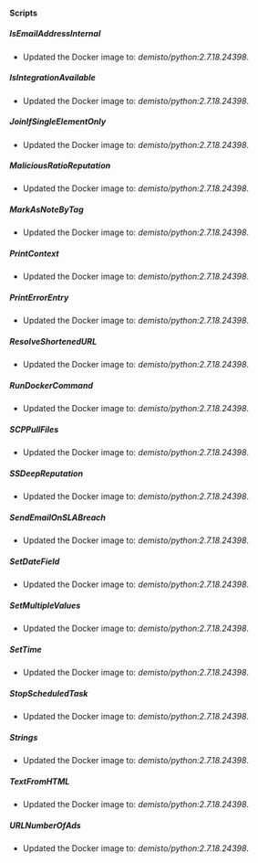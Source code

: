 
#### Scripts
##### IsEmailAddressInternal
- Updated the Docker image to: *demisto/python:2.7.18.24398*.
##### IsIntegrationAvailable
- Updated the Docker image to: *demisto/python:2.7.18.24398*.
##### JoinIfSingleElementOnly
- Updated the Docker image to: *demisto/python:2.7.18.24398*.
##### MaliciousRatioReputation
- Updated the Docker image to: *demisto/python:2.7.18.24398*.
##### MarkAsNoteByTag
- Updated the Docker image to: *demisto/python:2.7.18.24398*.
##### PrintContext
- Updated the Docker image to: *demisto/python:2.7.18.24398*.
##### PrintErrorEntry
- Updated the Docker image to: *demisto/python:2.7.18.24398*.
##### ResolveShortenedURL
- Updated the Docker image to: *demisto/python:2.7.18.24398*.
##### RunDockerCommand
- Updated the Docker image to: *demisto/python:2.7.18.24398*.
##### SCPPullFiles
- Updated the Docker image to: *demisto/python:2.7.18.24398*.
##### SSDeepReputation
- Updated the Docker image to: *demisto/python:2.7.18.24398*.
##### SendEmailOnSLABreach
- Updated the Docker image to: *demisto/python:2.7.18.24398*.
##### SetDateField
- Updated the Docker image to: *demisto/python:2.7.18.24398*.
##### SetMultipleValues
- Updated the Docker image to: *demisto/python:2.7.18.24398*.
##### SetTime
- Updated the Docker image to: *demisto/python:2.7.18.24398*.
##### StopScheduledTask
- Updated the Docker image to: *demisto/python:2.7.18.24398*.
##### Strings
- Updated the Docker image to: *demisto/python:2.7.18.24398*.
##### TextFromHTML
- Updated the Docker image to: *demisto/python:2.7.18.24398*.
##### URLNumberOfAds
- Updated the Docker image to: *demisto/python:2.7.18.24398*.